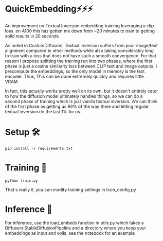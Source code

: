 # QuickEmbedding⚡️⚡️⚡️
An improvement on Textual Inversion embedding training leveraging a clip loss. 
on A100 this has gotten me down from ~20 minutes to train to getting solid results in 20 seconds

As noted in CustomDiffusion, Textual inversion suffers from poor image/text alignment compared to other methods while also taking considerably long to train with a loss that does not have such a smooth convergence.
For that reason I propose splitting the training run into two phases, where the first phase is just a cosine similarity loss between CLIP text and image outputs. I precompute the embeddings, so the only model in memory is the text encoder.
Thus, This can be done extremely quickly and requires little VRAM.

In fact, this actually works pretty well on its own, but it doesn't entirely cater to how the diffusion model ultimately handles things, so we can do a second phase of training which is just vanilla textual inversion.
We can think of the first phase as getting us 99% of the way there and letting regular textual inversion do the last 1% for us.

# Setup 🛠
```
pip install -r requirements.txt
```

# Training 🧪
```
python train.py
```

That's really it, you can modify training settings in train_config.py

# Inference 🚀
For inference, use the load_embeds function in utils.py which takes a Diffusers StableDiffusionPipeline and a directory where you keep your embeddings as input
and voila, see the notebook for an example


